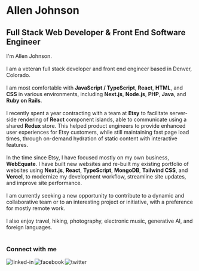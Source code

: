 # Allen Johnson
## Full Stack Web Developer & Front End Software Engineer
I'm Allen Johnson.
<br><br>
I am a veteran full stack developer and front end engineer based in Denver, Colorado.
<br><br>
I am most comfortable with **JavaScript / TypeScript**, **React**, **HTML**, and **CSS** in various environments, including **Next.js**, **Node.js**, **PHP**, **Java**, and **Ruby on Rails**.
<br><br>
I recently spent a year contracting with a team at **Etsy** to facilitate server-side rendering of **React** component islands, able to communicate using a shared **Redux** store. This helped product engineers to provide enhanced user experiences for Etsy customers, while still maintaining fast page load times, through on-demand hydration of static content with interactive features.
<br><br>
In the time since Etsy, I have focused mostly on my own business, **WebEquate**. I have built new websites and re-built my existing portfolio of websites using **Next.js**, **React**, **TypeScript**, **MongoDB**, **Tailwind CSS**, and **Vercel**, to modernize my development workflow, streamline site updates, and improve site performance.
<br><br>
I am currently seeking a new opportunity to contribute to a dynamic and collaborative team or to an interesting project or initiative, with a preference for mostly remote work.
<br><br>
I also enjoy travel, hiking, photography, electronic music, generative AI, and foreign languages.
<br><br>
### Connect with me
<a href="https://www.linkedin.com/in/allenhjohnson">
  <img align="left" alt="linked-in" src="https://img.shields.io/badge/linkedin-%230077B5.svg?&style=for-the-badge&logo=linkedin&logoColor=white" /></a>
<a href="https://www.facebook.com/webequate/">
  <img align="left" alt="facebook" src="https://img.shields.io/badge/facebook-%231877F2.svg?&style=for-the-badge&logo=facebook&logoColor=white" /></a>
<a href="https://twitter.com/webequate">
  <img align="left" alt="twitter" src="https://img.shields.io/badge/twitter-%231DA1F2.svg?&style=for-the-badge&logo=twitter&logoColor=white" /></a>
<br>
<br>
